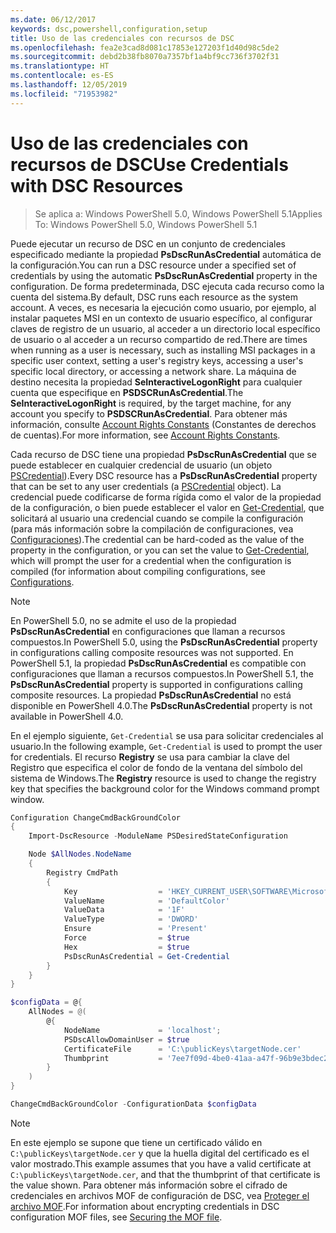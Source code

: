 ```yaml
---
ms.date: 06/12/2017
keywords: dsc,powershell,configuration,setup
title: Uso de las credenciales con recursos de DSC
ms.openlocfilehash: fea2e3cad8d081c17853e127203f1d40d98c5de2
ms.sourcegitcommit: debd2b38fb8070a7357bf1a4bf9cc736f3702f31
ms.translationtype: HT
ms.contentlocale: es-ES
ms.lasthandoff: 12/05/2019
ms.locfileid: "71953982"
---
```

# <a name="use-credentials-with-dsc-resources"></a><span data-ttu-id="a599c-103">Uso de las credenciales con recursos de DSC</span><span class="sxs-lookup"><span data-stu-id="a599c-103">Use Credentials with DSC Resources</span></span>

> <span data-ttu-id="a599c-104">Se aplica a: Windows PowerShell 5.0, Windows PowerShell 5.1</span><span class="sxs-lookup"><span data-stu-id="a599c-104">Applies To: Windows PowerShell 5.0, Windows PowerShell 5.1</span></span>

<span data-ttu-id="a599c-105">Puede ejecutar un recurso de DSC en un conjunto de credenciales especificado mediante la propiedad **PsDscRunAsCredential** automática de la configuración.</span><span class="sxs-lookup"><span data-stu-id="a599c-105">You can run a DSC resource under a specified set of credentials by using the automatic **PsDscRunAsCredential** property in the configuration.</span></span> <span data-ttu-id="a599c-106">De forma predeterminada, DSC ejecuta cada recurso como la cuenta del sistema.</span><span class="sxs-lookup"><span data-stu-id="a599c-106">By default, DSC runs each resource as the system account.</span></span> <span data-ttu-id="a599c-107">A veces, es necesaria la ejecución como usuario, por ejemplo, al instalar paquetes MSI en un contexto de usuario específico, al configurar claves de registro de un usuario, al acceder a un directorio local específico de usuario o al acceder a un recurso compartido de red.</span><span class="sxs-lookup"><span data-stu-id="a599c-107">There are times when running as a user is necessary, such as installing MSI packages in a specific user context, setting a user's registry keys, accessing a user's specific local directory, or accessing a network share.</span></span> <span data-ttu-id="a599c-108">La máquina de destino necesita la propiedad **SeInteractiveLogonRight** para cualquier cuenta que especifique en **PSDSCRunAsCredential**.</span><span class="sxs-lookup"><span data-stu-id="a599c-108">The **SeInteractiveLogonRight** is required, by the target machine, for any account you specify to **PSDSCRunAsCredential**.</span></span> <span data-ttu-id="a599c-109">Para obtener más información, consulte [Account Rights Constants](/windows/desktop/secauthz/account-rights-constants) (Constantes de derechos de cuentas).</span><span class="sxs-lookup"><span data-stu-id="a599c-109">For more information, see [Account Rights Constants](/windows/desktop/secauthz/account-rights-constants).</span></span>

<span data-ttu-id="a599c-110">Cada recurso de DSC tiene una propiedad **PsDscRunAsCredential** que se puede establecer en cualquier credencial de usuario (un objeto [PSCredential](/dotnet/api/system.management.automation.pscredential)).</span><span class="sxs-lookup"><span data-stu-id="a599c-110">Every DSC resource has a **PsDscRunAsCredential** property that can be set to any user credentials (a [PSCredential](/dotnet/api/system.management.automation.pscredential) object).</span></span> <span data-ttu-id="a599c-111">La credencial puede codificarse de forma rígida como el valor de la propiedad de la configuración, o bien puede establecer el valor en [Get-Credential](/powershell/module/Microsoft.PowerShell.Security/Get-Credential), que solicitará al usuario una credencial cuando se compile la configuración (para más información sobre la compilación de configuraciones, vea [Configuraciones](configurations.md)).</span><span class="sxs-lookup"><span data-stu-id="a599c-111">The credential can be hard-coded as the value of the property in the configuration, or you can set the value to [Get-Credential](/powershell/module/Microsoft.PowerShell.Security/Get-Credential), which will prompt the user for a credential when the configuration is compiled (for information about compiling configurations, see [Configurations](configurations.md).</span></span>

> [!NOTE]
> <span data-ttu-id="a599c-112">En PowerShell 5.0, no se admite el uso de la propiedad **PsDscRunAsCredential** en configuraciones que llaman a recursos compuestos.</span><span class="sxs-lookup"><span data-stu-id="a599c-112">In PowerShell 5.0, using the **PsDscRunAsCredential** property in configurations calling composite resources was not supported.</span></span> <span data-ttu-id="a599c-113">En PowerShell 5.1, la propiedad **PsDscRunAsCredential** es compatible con configuraciones que llaman a recursos compuestos.</span><span class="sxs-lookup"><span data-stu-id="a599c-113">In PowerShell 5.1, the **PsDscRunAsCredential** property is supported in configurations calling composite resources.</span></span> <span data-ttu-id="a599c-114">La propiedad **PsDscRunAsCredential** no está disponible en PowerShell 4.0.</span><span class="sxs-lookup"><span data-stu-id="a599c-114">The **PsDscRunAsCredential** property is not available in PowerShell 4.0.</span></span>

<span data-ttu-id="a599c-115">En el ejemplo siguiente, `Get-Credential` se usa para solicitar credenciales al usuario.</span><span class="sxs-lookup"><span data-stu-id="a599c-115">In the following example, `Get-Credential` is used to prompt the user for credentials.</span></span> <span data-ttu-id="a599c-116">El recurso **Registry** se usa para cambiar la clave del Registro que especifica el color de fondo de la ventana del símbolo del sistema de Windows.</span><span class="sxs-lookup"><span data-stu-id="a599c-116">The **Registry** resource is used to change the registry key that specifies the background color for the Windows command prompt window.</span></span>

```powershell
Configuration ChangeCmdBackGroundColor
{
    Import-DscResource -ModuleName PSDesiredStateConfiguration

    Node $AllNodes.NodeName
    {
        Registry CmdPath
        {
            Key                  = 'HKEY_CURRENT_USER\SOFTWARE\Microsoft\Command Processor'
            ValueName            = 'DefaultColor'
            ValueData            = '1F'
            ValueType            = 'DWORD'
            Ensure               = 'Present'
            Force                = $true
            Hex                  = $true
            PsDscRunAsCredential = Get-Credential
        }
    }
}

$configData = @{
    AllNodes = @(
        @{
            NodeName             = 'localhost';
            PSDscAllowDomainUser = $true
            CertificateFile      = 'C:\publicKeys\targetNode.cer'
            Thumbprint           = '7ee7f09d-4be0-41aa-a47f-96b9e3bdec25'
        }
    )
}

ChangeCmdBackGroundColor -ConfigurationData $configData
```

> [!NOTE]
> <span data-ttu-id="a599c-117">En este ejemplo se supone que tiene un certificado válido en `C:\publicKeys\targetNode.cer` y que la huella digital del certificado es el valor mostrado.</span><span class="sxs-lookup"><span data-stu-id="a599c-117">This example assumes that you have a valid certificate at `C:\publicKeys\targetNode.cer`, and that the thumbprint of that certificate is the value shown.</span></span> <span data-ttu-id="a599c-118">Para obtener más información sobre el cifrado de credenciales en archivos MOF de configuración de DSC, vea [Proteger el archivo MOF](../pull-server/secureMOF.md).</span><span class="sxs-lookup"><span data-stu-id="a599c-118">For information about encrypting credentials in DSC configuration MOF files, see [Securing the MOF file](../pull-server/secureMOF.md).</span></span>
